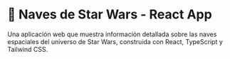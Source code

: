 # 🚀 Naves de Star Wars - React App

Una aplicación web que muestra información detallada sobre las naves espaciales del universo de Star Wars, construida con React, TypeScript y Tailwind CSS.
